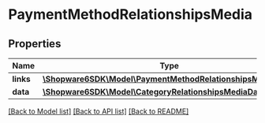 # PaymentMethodRelationshipsMedia

## Properties
Name | Type | Description | Notes
------------ | ------------- | ------------- | -------------
**links** | [**\Shopware6SDK\Model\PaymentMethodRelationshipsMediaLinks**](PaymentMethodRelationshipsMediaLinks.md) |  | [optional] 
**data** | [**\Shopware6SDK\Model\CategoryRelationshipsMediaData**](CategoryRelationshipsMediaData.md) |  | [optional] 

[[Back to Model list]](../../README.md#documentation-for-models) [[Back to API list]](../../README.md#documentation-for-api-endpoints) [[Back to README]](../../README.md)

